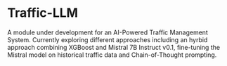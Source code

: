 # Traffic-LLM
A module under development for an AI-Powered Traffic Management System. Currently exploring different approaches including an hyrbid approach combining XGBoost and Mistral 7B Instruct v0.1, fine-tuning the Mistral model on historical traffic data and Chain-of-Thought prompting. 
